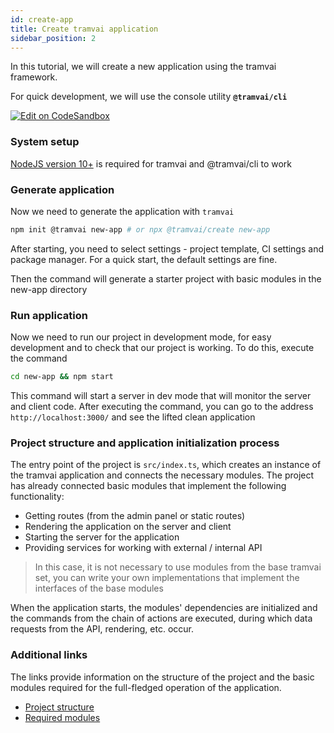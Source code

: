 ```yaml
---
id: create-app
title: Сreate tramvai application
sidebar_position: 2
---
```


In this tutorial, we will create a new application using the tramvai framework.

For quick development, we will use the console utility **`@tramvai/cli`**

[![Edit on CodeSandbox](https://codesandbox.io/static/img/play-codesandbox.svg)](https://codesandbox.io/s/tramvai-new-qgk90?fontsize=14&hidenavigation=1&theme=dark)

### System setup

[NodeJS version 10+](https://nodejs.org/en/download) is required for tramvai and @tramvai/cli to work

### Generate application

Now we need to generate the application with `tramvai`

```sh
npm init @tramvai new-app # or npx @tramvai/create new-app
```

After starting, you need to select settings - project template, CI settings and package manager. For a quick start, the default settings are fine.

Then the command will generate a starter project with basic modules in the new-app directory

### Run application

Now we need to run our project in development mode, for easy development and to check that our project is working. To do this, execute the command

```bash
cd new-app && npm start
```

This command will start a server in dev mode that will monitor the server and client code. After executing the command, you can go to the address `http://localhost:3000/` and see the lifted clean application

### Project structure and application initialization process

The entry point of the project is `src/index.ts`, which creates an instance of the tramvai application and connects the necessary modules. The project has already connected basic modules that implement the following functionality:

- Getting routes (from the admin panel or static routes)
- Rendering the application on the server and client
- Starting the server for the application
- Providing services for working with external / internal API

> In this case, it is not necessary to use modules from the base tramvai set, you can write your own implementations that implement the interfaces of the base modules

When the application starts, the modules' dependencies are initialized and the commands from the chain of actions are executed, during which data requests from the API, rendering, etc. occur.

### Additional links

The links provide information on the structure of the project and the basic modules required for the full-fledged operation of the application.

- [Project structure](get-started/app-structure.md)
- [Required modules](get-started/core-modules.md)
